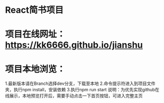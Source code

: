 # React简书项目

# 项目在线网址：https://kk6666.github.io/jianshu

# 项目本地浏览：

  1.最新版本请在Branch选择dev分支，下载至本地
  2.命令提示符进入到项目文件夹，执行npm install，安装依赖
  3.执行npm run start
  说明：为优先实现github在线展示，本地预览打开后，需要手动点击一下首页按钮，可进入完整主页
 
